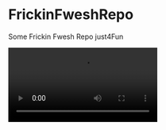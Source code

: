 # FrickinFweshRepo
Some Frickin Fwesh Repo just4Fun

![Fwesh](https://yonle.github.io/RickRoll.js/vid.mp4)
